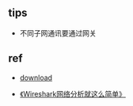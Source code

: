 

## tips

+ 不同子网通讯要通过网关

## ref
+ [download](https://www.wireshark.org/)

+ [《Wireshark网络分析就这么简单》](https://github.com/JCGit/books/blob/master/%E3%80%8AWireshark%E7%BD%91%E7%BB%9C%E5%88%86%E6%9E%90%E5%B0%B1%E8%BF%99%E4%B9%88%E7%AE%80%E5%8D%95%E3%80%8B.pdf)